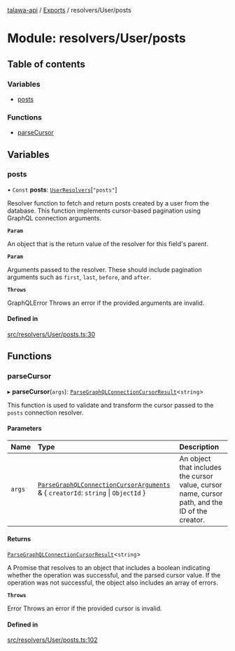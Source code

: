 [talawa-api](../README.md) / [Exports](../modules.md) / resolvers/User/posts

# Module: resolvers/User/posts

## Table of contents

### Variables

- [posts](resolvers_User_posts.md#posts)

### Functions

- [parseCursor](resolvers_User_posts.md#parsecursor)

## Variables

### posts

• `Const` **posts**: [`UserResolvers`](types_generatedGraphQLTypes.md#userresolvers)[``"posts"``]

Resolver function to fetch and return posts created by a user from the database.
This function implements cursor-based pagination using GraphQL connection arguments.

**`Param`**

An object that is the return value of the resolver for this field's parent.

**`Param`**

Arguments passed to the resolver. These should include pagination arguments such as `first`, `last`, `before`, and `after`.

**`Throws`**

GraphQLError Throws an error if the provided arguments are invalid.

#### Defined in

[src/resolvers/User/posts.ts:30](https://github.com/PalisadoesFoundation/talawa-api/blob/708df7e/src/resolvers/User/posts.ts#L30)

## Functions

### parseCursor

▸ **parseCursor**(`args`): [`ParseGraphQLConnectionCursorResult`](utilities_graphQLConnection_parseGraphQLConnectionArguments.md#parsegraphqlconnectioncursorresult)\<`string`\>

This function is used to validate and transform the cursor passed to the `posts` connection resolver.

#### Parameters

| Name | Type | Description |
| :------ | :------ | :------ |
| `args` | [`ParseGraphQLConnectionCursorArguments`](utilities_graphQLConnection_parseGraphQLConnectionArguments.md#parsegraphqlconnectioncursorarguments) & \{ `creatorId`: `string` \| `ObjectId`  \} | An object that includes the cursor value, cursor name, cursor path, and the ID of the creator. |

#### Returns

[`ParseGraphQLConnectionCursorResult`](utilities_graphQLConnection_parseGraphQLConnectionArguments.md#parsegraphqlconnectioncursorresult)\<`string`\>

A Promise that resolves to an object that includes a boolean indicating whether the operation was successful, and the parsed cursor value. If the operation was not successful, the object also includes an array of errors.

**`Throws`**

Error Throws an error if the provided cursor is invalid.

#### Defined in

[src/resolvers/User/posts.ts:102](https://github.com/PalisadoesFoundation/talawa-api/blob/708df7e/src/resolvers/User/posts.ts#L102)
